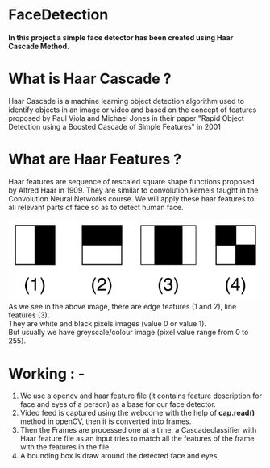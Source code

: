 # FaceDetection
#### In this project a simple face detector has been created using Haar Cascade Method.

# What is Haar Cascade ?
Haar Cascade is a machine learning object detection algorithm used to identify objects in an image or video and 
based on the concept of features proposed by Paul Viola and Michael Jones in their paper "Rapid Object Detection using a Boosted Cascade of Simple Features" in 2001

# What are Haar Features ?
Haar features are sequence of rescaled square shape functions proposed by Alfred Haar in 1909. They are similar to convolution kernels 
taught in the Convolution Neural Networks course. We will apply these haar features to all relevant parts of face so as to detect human face.  

![Haar Feature](https://github.com/Knightfire1998/FaceDetection/blob/master/haar.png?raw=true)  
As we see in the above image, there are edge features (1 and 2), line features (3).  
They are white and black pixels images (value 0 or value 1).  
But usually we have greyscale/colour image (pixel value range from 0 to 255).  

# Working : -
1. We use a opencv and haar feature file (it contains feature description for face and eyes of a person) as a base for our face detector.
2. Video feed is captured using the webcome with the help of **cap.read()** method in openCV, then it is converted into frames.
3. Then the Frames are processed one at a time, a Cascadeclassifier with Haar feature file as an input tries to match all the features of the frame with the features in the file.
4. A bounding box is draw around the detected face and eyes.
